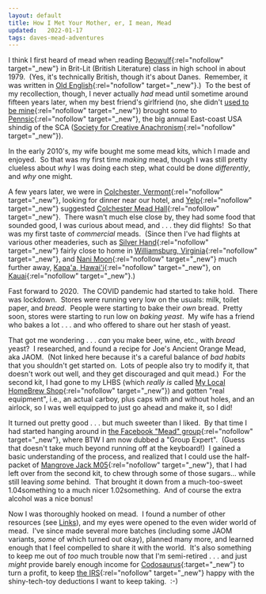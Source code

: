 ```yaml
---
layout: default
title: How I Met Your Mother, er, I mean, Mead
updated:   2022-01-17
tags: daves-mead-adventures
---
```


I think I first heard of mead when reading
[Beowulf](https://en.wikipedia.org/wiki/Beowulf){:rel="nofollow" target="_new"}
in Brit-Lit (British Literature) class in high school in about 1979.&nbsp;
(Yes, it's technically British, though it's about Danes.&nbsp;
Remember, it was written in 
[Old English](https://en.wikipedia.org/wiki/Old_English){:rel="nofollow" target="_new"}.)&nbsp;
To the best of my recollection, though,
I never actually _had_ mead until sometime around fifteen years later,
when my best friend's girlfriend
(no, she didn't 
[used to be mine](https://www.youtube.com/watch?v=XkSmLh2Hbi0){:rel="nofollow" target="_new"})
brought some to
[Pennsic](http://www.pennsicwar.org/){:rel="nofollow" target="_new"},
the big annual East-coast USA shindig of the SCA
([Society for Creative Anachronism](https://www.sca.org/){:rel="nofollow" target="_new"}).

In the early 2010's, my wife bought me some mead kits,
which I made and enjoyed.&nbsp;
So that was my first time _making_ mead,
though I was still pretty clueless about
_why_ I was doing each step,
what could be done _differently_,
and _why_ one might.

A few years later, we were in
[Colchester, Vermont](https://www.google.com/maps/place/Colchester,+VT){:rel="nofollow" target="_new"},
looking for dinner near our hotel,
and
[Yelp](https://yelp.com/){:rel="nofollow" target="_new"}
suggested
[Colchester Mead Hall](http://www.colchestersmeadhall.com/menu.html){:rel="nofollow" target="_new"}.&nbsp;
There wasn't much else close by,
they had some food that sounded good,
I was curious about mead,
and . . . they did flights!&nbsp;
So that was my first taste of _commercial_ meads.&nbsp;
(Since then I've had flights at various other meaderies,
such as
[Silver Hand](https://www.silverhandmeadery.com/){:rel="nofollow" target="_new"}
fairly close to home in
[Williamsburg, Virginia](https://www.google.com/maps/place/Williamsburg,+VA){:rel="nofollow" target="_new"},
and
[Nani Moon](https://nanimoonmead.com/){:rel="nofollow" target="_new"}
much further away,
[Kapa'a, Hawai'i](https://www.google.com/maps/place/Kapa%CA%BBa,+HI){:rel="nofollow" target="_new"},
on
[Kauai](https://www.google.com/maps/place/Kauai){:rel="nofollow" target="_new"}.)

Fast forward to 2020.&nbsp;
The COVID pandemic had started to take hold.&nbsp;
There was lockdown.&nbsp;
Stores were running very low on the usuals:
milk, toilet paper, and _bread_.&nbsp;
People were starting to bake their _own_ bread.&nbsp;
Pretty soon, stores were starting to run low on _baking yeast_.&nbsp;
My wife has a friend who bakes a lot . . .
and who offered to share out her stash of yeast.

That got me wondering . . . _can_ you make beer, wine, etc.,
with _bread_ yeast?&nbsp;
I researched, and found a recipe for
Joe's Ancient Orange Mead, aka JAOM.&nbsp;
(Not linked here because it's a careful balance of _bad habits_
that you shouldn't get started on.&nbsp;
Lots of people also try to modify it,
that doesn't work out well,
and they get discouraged and quit mead.)&nbsp;
For the second kit,
I had gone to my LHBS
(which _really is_ called
[My Local HomeBrew Shop](https://mylhbs.com/){:rel="nofollow" target="_new"})
and gotten "real equipment",
i.e., an actual carboy, plus caps with and without holes, and an airlock,
so I was well equipped to just go ahead and make it,
so I did!

It turned out pretty good . . . but much sweeter than I liked.&nbsp;
By that time I had started hanging around in
[the Facebook "Mead" group](https://www.facebook.com/groups/2204648847/){:rel="nofollow" target="_new"},
where BTW I am now dubbed a "Group Expert".&nbsp;
(Guess that doesn't take much beyond running off at the keyboard!)&nbsp;
I gained a basic understanding of the process,
and realized that I could use the half-packet of
[Mangrove Jack M05](https://mangrovejacks.com/products/mead-m05-yeast-10g){:rel="nofollow" target="_new"},
that I had left over from the second kit,
to chew through some of those sugars...
while still leaving _some_ behind.&nbsp;
That brought it down from a much-too-sweet 1.04something
to a much nicer 1.02something.&nbsp;
And of course the extra alcohol was a nice bonus!

Now I was thoroughly hooked on mead.&nbsp;
I found a number of other resources
(see [Links](links)),
and my eyes were opened to the even wider world of mead.&nbsp;
I've since made several more batches
(including some JAOM variants, _some_ of which turned out okay),
planned many more,
and learned enough that I feel compelled to share it with the world.&nbsp;
It's also something to keep me out of
_too_ much trouble
now that I'm semi-retired . . .
and just _might_ provide barely enough income for
[Codosaurus](https://www.codosaur.us/){:target="_new"}
to turn a profit,
to keep
[the IRS](https://www.irs.gov/){:rel="nofollow" target="_new"}
happy with the shiny-tech-toy deductions I want to keep taking.&nbsp;
:-)
